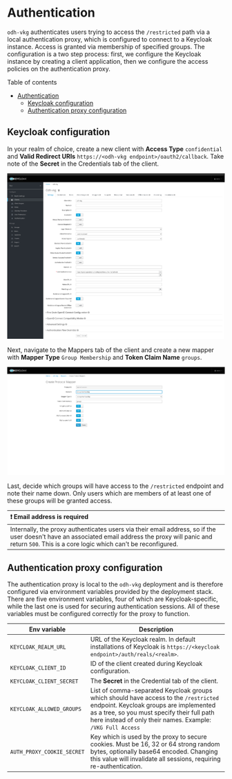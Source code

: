 # Authentication

`odh-vkg` authenticates users trying to access the `/restricted` path via a local authentication proxy, which is configured to connect to a Keycloak instance. Access is granted via membership of specified groups. The configuration is a two step process: first, we configure the Keycloak instance by creating a client application, then we configure the access policies on the authentication proxy.

Table of contents

- [Authentication](#authentication)
	- [Keycloak configuration](#keycloak-configuration)
	- [Authentication proxy configuration](#authentication-proxy-configuration)

## Keycloak configuration

In your realm of choice, create a new client with **Access Type** `confidential` and **Valid Redirect URIs** `https://<odh-vkg endpoint>/oauth2/callback`. Take note of the **Secret** in the Credentials tab of the client.

![Keycloak client configuration](images/client-configuration.png)

Next, navigate to the Mappers tab of the client and create a new mapper with **Mapper Type** `Group Membership` and **Token Claim Name** `groups`.

![Keycloak client mapper configuration](images/client-mapper-configuration.png)

Last, decide which groups will have access to the `/restricted` endpoint and note their name down. Only users which are members of at least one of these groups will be granted access.

| :exclamation: Email address is required                                                                                                                                                                             |
| :------------------------------------------------------------------------------------------------------------------------------------------------------------------------------------------------------------------ |
| Internally, the proxy authenticates users via their email address, so if the user doesn't have an associated email address the proxy will panic and return `500`. This is a core logic which can't be reconfigured. |

## Authentication proxy configuration

The authentication proxy is local to the `odh-vkg` deployment and is therefore configured via environment variables provided by the deployment stack. There are five environment variables, four of which are Keycloak-specific, while the last one is used for securing authentication sessions. All of these variables must be configured correctly for the proxy to function.

| Env variable               | Description                                                                                                                                                                                                      |
| -------------------------- | ---------------------------------------------------------------------------------------------------------------------------------------------------------------------------------------------------------------- |
| `KEYCLOAK_REALM_URL`       | URL of the Keycloak realm. In default installations of Keycloak is `https://<keycloak endpoint>/auth/reals/<realm>`.                                                                                             |
| `KEYCLOAK_CLIENT_ID`       | ID of the client created during Keycloak configuration.                                                                                                                                                          |
| `KEYCLOAK_CLIENT_SECRET`   | The **Secret** in the Credential tab of the client.                                                                                                                                                              |
| `KEYCLOAK_ALLOWED_GROUPS`  | List of comma-separated Keycloak groups which should have access to the `/restricted` endpoint. Keycloak groups are implemented as a tree, so you must specify their full path here instead of only their names. Example: `/VKG Full Access` |
| `AUTH_PROXY_COOKIE_SECRET` | Key which is used by the proxy to secure cookies. Must be 16, 32 or 64 strong random bytes, optionally base64 encoded. Changing this value will invalidate all sessions, requiring re-authentication.            |
